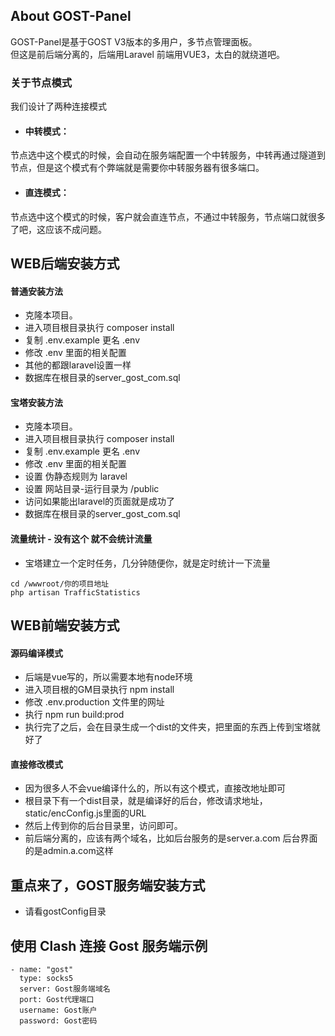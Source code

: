 
## About GOST-Panel

GOST-Panel是基于GOST V3版本的多用户，多节点管理面板。  
但这是前后端分离的，后端用Laravel 前端用VUE3，太白的就绕道吧。

### 关于节点模式
我们设计了两种连接模式  
- #### 中转模式：  
节点选中这个模式的时候，会自动在服务端配置一个中转服务，中转再通过隧道到节点，但是这个模式有个弊端就是需要你中转服务器有很多端口。
- #### 直连模式：  
节点选中这个模式的时候，客户就会直连节点，不通过中转服务，节点端口就很多了吧，这应该不成问题。



## WEB后端安装方式
#### 普通安装方法
- 克隆本项目。
- 进入项目根目录执行 composer install
- 复制 .env.example 更名 .env
- 修改 .env 里面的相关配置
- 其他的都跟laravel设置一样
- 数据库在根目录的server_gost_com.sql
  
#### 宝塔安装方法
- 克隆本项目。
- 进入项目根目录执行 composer install
- 复制 .env.example 更名 .env
- 修改 .env 里面的相关配置
- 设置 伪静态规则为 laravel
- 设置 网站目录-运行目录为 /public
- 访问如果能出laravel的页面就是成功了
- 数据库在根目录的server_gost_com.sql
  
#### 流量统计 - 没有这个 就不会统计流量
- 宝塔建立一个定时任务，几分钟随便你，就是定时统计一下流量
```
cd /wwwroot/你的项目地址
php artisan TrafficStatistics
```
  
  
  
## WEB前端安装方式
#### 源码编译模式
- 后端是vue写的，所以需要本地有node环境
- 进入项目根的GM目录执行 npm install
- 修改 .env.production 文件里的网址
- 执行 npm run build:prod
- 执行完了之后，会在目录生成一个dist的文件夹，把里面的东西上传到宝塔就好了


#### 直接修改模式
- 因为很多人不会vue编译什么的，所以有这个模式，直接改地址即可
- 根目录下有一个dist目录，就是编译好的后台，修改请求地址，static/encConfig.js里面的URL
- 然后上传到你的后台目录里，访问即可。
- 前后端分离的，应该有两个域名，比如后台服务的是server.a.com 后台界面的是admin.a.com这样
  
  
  
## 重点来了，GOST服务端安装方式
- 请看gostConfig目录
  
  
  
## 使用 Clash 连接 Gost 服务端示例
```
- name: "gost"
  type: socks5
  server: Gost服务端域名
  port: Gost代理端口
  username: Gost账户
  password: Gost密码
```



